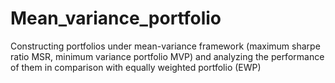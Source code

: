 # Mean_variance_portfolio
Constructing portfolios under mean-variance framework (maximum sharpe ratio MSR, minimum variance portfolio MVP) and analyzing the performance of them in comparison with equally weighted portfolio (EWP)
